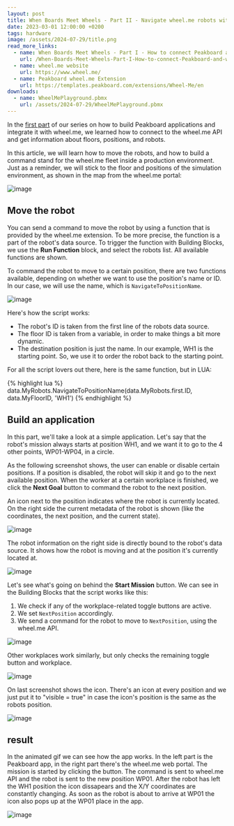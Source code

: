 ```yaml
---
layout: post
title: When Boards Meet Wheels - Part II - Navigate wheel.me robots with Peaboard 
date: 2023-03-01 12:00:00 +0200
tags: hardware
image: /assets/2024-07-29/title.png
read_more_links:
  - name: When Boards Meet Wheels - Part I - How to connect Peakboard and wheel.me robots
    url: /When-Boards-Meet-Wheels-Part-I-How-to-connect-Peakboard-and-wheel.me-robots.html
  - name: wheel.me website
    url: https://www.wheel.me/
  - name: Peakboard wheel.me Extension
    url: https://templates.peakboard.com/extensions/Wheel-Me/en
downloads:
  - name: WheelMePlayground.pbmx
    url: /assets/2024-07-29/WheelMePlayground.pbmx
---
```

In the [first part](/When-Boards-Meet-Wheels-Part-I-How-to-connect-Peakboard-and-wheel.me-robots.html) of our series on how to build Peakboard applications and integrate it with wheel.me, we learned how to connect to the wheel.me API and get information about floors, positions, and robots.

In this article, we will learn how to move the robots, and how to build a command stand for the wheel.me fleet inside a production environment.
Just as a reminder, we will stick to the floor and positions of the simulation environment, as shown in the map from the wheel.me portal:

![image](/assets/2024-07-29/010.png)

## Move the robot

You can send a command to move the robot by using a function that is provided by the wheel.me extension. To be more precise, the function is a part of the robot's data source. To trigger the function with Building Blocks, we use the **Run Function** block, and select the robots list. All available functions are shown.

To command the robot to move to a certain position, there are two functions available, depending on whether we want to use the position's name or ID. In our case, we will use the name, which is `NavigateToPositionName`.

![image](/assets/2024-07-29/020.png)


Here's how the script works:
* The robot's ID is taken from the first line of the robots data source.
* The floor ID is taken from a variable, in order to make things a bit more dynamic.
* The destination position is just the name. In our example, WH1 is the starting point. So, we use it to order the robot back to the starting point.

For all the script lovers out there, here is the same function, but in LUA:

{% highlight lua %}
data.MyRobots.NavigateToPositionName(data.MyRobots.first.ID, data.MyFloorID, 'WH1')
{% endhighlight %}

## Build an application

In this part, we'll take a look at a simple application. Let's say that the robot's mission always starts at position WH1, and we want it to go to the 4 other points, WP01-WP04, in a circle.

As the following screenshot shows, the user can enable or disable certain positions. If a position is disabled, the robot will skip it and go to the next available position. When the worker at a certain workplace is finished, we click the **Next Goal** button to command the robot to the next position.

An icon next to the position indicates where the robot is currently located. On the right side the current metadata of the robot is shown (like the coordinates, the next position, and the current state).

![image](/assets/2024-07-29/030.png)

The robot information on the right side is directly bound to the robot's data source. It shows how the robot is moving and at the position it's currently located at.

![image](/assets/2024-07-29/040.png)

Let's see what's going on behind the **Start Mission** button. We can see in the Building Blocks that the script works like this:
1. We check if any of the workplace-related toggle buttons are active.
2. We set `NextPosition` accordingly.
3. We send a command for the robot to move to `NextPosition`, using the wheel.me API.

![image](/assets/2024-07-29/050.png)

Other workplaces work similarly, but only checks the remaining toggle button and workplace.

![image](/assets/2024-07-29/060.png)

On last screenshot shows the icon. There's an icon at every position and we just put it to "visible = true" in case the icon's position is the same as the robots position.

![image](/assets/2024-07-29/070.png)

## result

In the animated gif we can see how the app works. In the left part is the Peakboard app, in the right part there's the wheel.me web portal. The mission is started by clicking the button. The command is sent to wheel.me API and the robot is sent to the new position WP01. After the robot has left the WH1 position the icon dissapears and the X/Y coordinates are constantly changing. As soon as the robot is about to arrive at WP01 the icon also pops up at the WP01 place in the app.

![image](/assets/2024-07-29/result.gif)

